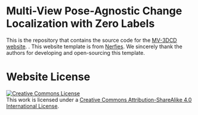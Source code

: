 # Multi-View Pose-Agnostic Change Localization with Zero Labels

This is the repository that contains the source code for the [MV-3DCD website](). .</a> This website template is from <a
            href="https://github.com/nerfies/nerfies.github.io">Nerfies</a>. We sincerely thank the authors for developing and open-sourcing this template.

# Website License
<a rel="license" href="http://creativecommons.org/licenses/by-sa/4.0/"><img alt="Creative Commons License" style="border-width:0" src="https://i.creativecommons.org/l/by-sa/4.0/88x31.png" /></a><br />This work is licensed under a <a rel="license" href="http://creativecommons.org/licenses/by-sa/4.0/">Creative Commons Attribution-ShareAlike 4.0 International License</a>.
